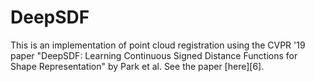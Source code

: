 # DeepSDF

This is an implementation of point cloud registration using the CVPR '19 paper "DeepSDF: Learning Continuous Signed Distance Functions for Shape Representation" by Park et al. See the paper [here][6]. 



